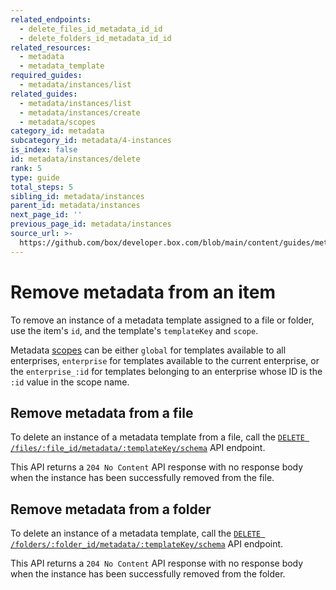 ```yaml
---
related_endpoints:
  - delete_files_id_metadata_id_id
  - delete_folders_id_metadata_id_id
related_resources:
  - metadata
  - metadata_template
required_guides:
  - metadata/instances/list
related_guides:
  - metadata/instances/list
  - metadata/instances/create
  - metadata/scopes
category_id: metadata
subcategory_id: metadata/4-instances
is_index: false
id: metadata/instances/delete
rank: 5
type: guide
total_steps: 5
sibling_id: metadata/instances
parent_id: metadata/instances
next_page_id: ''
previous_page_id: metadata/instances
source_url: >-
  https://github.com/box/developer.box.com/blob/main/content/guides/metadata/4-instances/5-delete.md
---
```

# Remove metadata from an item

To remove an instance of a metadata template assigned to a file or
folder, use the item's `id`, and the template's `templateKey`
and `scope`.

<Message>

Metadata [scopes][scopes] can be either `global` for templates available to
all enterprises, `enterprise` for templates available to the current
enterprise, or the `enterprise_:id` for templates belonging to an enterprise
whose ID is the `:id` value in the scope name.

</Message>

## Remove metadata from a file

To delete an instance of a metadata template from a file, call
the [`DELETE /files/:file_id/metadata/:templateKey/schema`][e_on_file] API endpoint.

<Samples id="delete_files_id_metadata_id_id" >

</Samples>

This API returns a `204 No Content` API response with no response body when
the instance has been successfully removed from the file.

## Remove metadata from a folder

To delete an instance of a metadata template, call
the [`DELETE /folders/:folder_id/metadata/:templateKey/schema`][e_on_folder]
API endpoint.

<Samples id="delete_folders_id_metadata_id_id" >

</Samples>

This API returns a `204 No Content` API response with no response body when
the instance has been successfully removed from the folder.

[e_on_file]: e://delete_files_id_metadata_id_id
[e_on_folder]: e://delete_folders_id_metadata_id_id
[scopes]: g://metadata/scopes